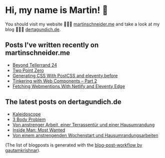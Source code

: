 # Hi, my name is Martin! 👋 
You should visit my website 👨🏼‍💻  [martinschneider.me](https://martinschneider.me) and take a look at my blog 🤷🏼‍♂️ [dertagundich.de](https://www.dertagundich.de).

## Posts I've written recently on martinschneider.me
<!-- MSME-POST-LIST:START -->
- [Beyond Tellerrand 24](https://martinschneider.me/articles/beyond-tellerrand-24/)
- [Two Point Zero](https://martinschneider.me/articles/two-point-zero/)
- [Generating CSS With PostCSS and eleventy.before](https://martinschneider.me/articles/generating-css-with-postcss-and-eleventy-before/)
- [Tinkering with Web Components – Part 2](https://martinschneider.me/articles/tinkering-with-web-components-part-2/)
- [Fetching Webmentions With Netlify and Eleventy Edge](https://martinschneider.me/articles/fetching-webmentions-with-netlify-and-eleventy-edge/)
<!-- MSME-POST-LIST:END -->

## The latest posts on dertagundich.de
<!-- DTUI-POST-LIST:START -->
- [Kaleidoscope](https://www.dertagundich.de/2025/05/kaleidoscope)
- [3 Body Problem](https://www.dertagundich.de/2025/05/3-body-problem)
- [Von anstrenger Arbeit, einer Terrassentür und einer Hausumrandung](https://www.dertagundich.de/2025/05/von-anstrenger-arbeit-einer-terrassentur-und-einer-hausumrandung)
- [Inside Man: Most Wanted](https://www.dertagundich.de/2025/05/inside-man-most-wanted)
- [Von einem anstrengenden Wochenstart und Hausumrandungsarbeiten](https://www.dertagundich.de/2025/05/von-einem-anstrengenden-wochenstart-und-hausumrandungsarbeiten)
<!-- DTUI-POST-LIST:END -->

(The list of blogposts is generated with the [blog-post-workflow by gautamkrishnar](https://github.com/gautamkrishnar/blog-post-workflow)).
